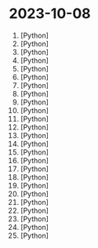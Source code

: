 # 2023-10-08

1. [](https://github.comundefined "Create Customized Software using Natural Language Idea (through LLM-powered Multi-Agent Collaboration)") [Python]
2. [](https://github.comundefined "Dev tool that writes scalable apps from scratch while the developer oversees the implementation") [Python]
3. [](https://github.comundefined "GPT-powered chat for documentation, chat with your documents") [Python]
4. [](https://github.comundefined "Langchain + Docker + Neo4j") [Python]
5. [](https://github.comundefined "The official Python library for the OpenAI API") [Python]
6. [](https://github.comundefined "Langchain-Chatchat（原Langchain-ChatGLM）基于 Langchain 与 ChatGLM 等语言模型的本地知识库问答 | Langchain-Chatchat (formerly langchain-ChatGLM), local knowledge based LLM (like ChatGLM) QA app with langchain") [Python]
7. [](https://github.comundefined "Build high-quality LLM apps - from prototyping, testing to production deployment and monitoring.") [Python]
8. [](https://github.comundefined "A Gradio web UI for Large Language Models. Supports transformers, GPTQ, AWQ, llama.cpp (GGUF), Llama models.") [Python]
9. [](https://github.comundefined "General technology for enabling AI capabilities w/ LLMs and MLLMs") [Python]
10. [](https://github.comundefined "WhisperX: Automatic Speech Recognition with Word-level Timestamps (& Diarization)") [Python]
11. [](https://github.comundefined "CKAN is an open-source DMS (data management system) for powering data hubs and data portals. CKAN makes it easy to publish, share and use data. It powers catalog.data.gov, open.canada.ca/data, data.humdata.org among many other sites.") [Python]
12. [](https://github.comundefined "💫 Industrial-strength Natural Language Processing (NLP) in Python") [Python]
13. [](https://github.comundefined "✨ Hotshot-XL: State-of-the-art AI text-to-GIF model trained to work alongside Stable Diffusion XL") [Python]
14. [](https://github.comundefined "GPT based autonomous agent that does online comprehensive research on any given topic") [Python]
15. [](https://github.comundefined "Prefect is a workflow orchestration tool empowering developers to build, observe, and react to data pipelines") [Python]
16. [](https://github.comundefined "Daemon to ban hosts that cause multiple authentication errors") [Python]
17. [](https://github.comundefined "Inference Llama 2 in one file of pure C") [Python]
18. [](https://github.comundefined "Visual Instruction Tuning: Large Language-and-Vision Assistant built towards multimodal GPT-4 level capabilities.") [Python]
19. [](https://github.comundefined "A modular SQL linter and auto-formatter with support for multiple dialects and templated code.") [Python]
20. [](https://github.comundefined "Hey, Computer, Make Me a Font") [Python]
21. [](https://github.comundefined "Official implementation of the paper Grounding DINO: Marrying DINO with Grounded Pre-Training for Open-Set Object Detection") [Python]
22. [](https://github.comundefined "Translate manga/image 一键翻译各类图片内文字 https://cotrans.touhou.ai/") [Python]
23. [](https://github.comundefined "Open Source Feature Flagging and Remote Config Service. Host on-prem or use our hosted version at https://flagsmith.com/") [Python]
24. [](https://github.comundefined "Extend existing LLMs way beyond the original training length with constant memory usage, and without retraining") [Python]
25. [](https://github.comundefined "Telegram Monitor") [Python]

